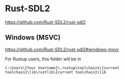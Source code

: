 # Rust-SDL2 #

<https://github.com/Rust-SDL2/rust-sdl2>

## Windows (MSVC) ##

<https://github.com/Rust-SDL2/rust-sdl2#windows-msvc>

For Rustup users, this folder will be in

```
C:\Users\{Your Username}\.rustup\toolchains\{current toolchain}\lib\rustlib\{current toolchain}\lib
```

